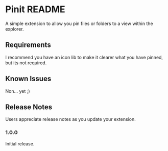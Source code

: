 # Pinit README


A simple extension to allow you pin files or folders to a view within the explorer.

## Requirements

I recommend you have an icon lib to make it clearer what you have pinned, but its not required.

## Known Issues

Non... yet ;)

## Release Notes

Users appreciate release notes as you update your extension.

### 1.0.0

Initial release.
